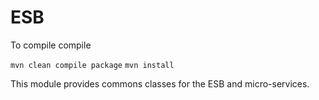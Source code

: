 # ESB

To compile compile

`mvn clean compile package`
`mvn install`

This module provides commons classes for the ESB and micro-services.